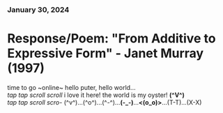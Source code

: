 ### January 30, 2024  
# Response/Poem: "From Additive to Expressive Form" - Janet Murray (1997)  

time to go ~online~ 
hello puter, hello world...  
*tap tap scroll scroll* i love it here! the world is my oyster! **(^V^)**  
*tap tap scroll scro-* (^v^)...(^o^)...(^-^)...**(-_-)**...**<(o_o)>**...(T-T)...(X-X)    



